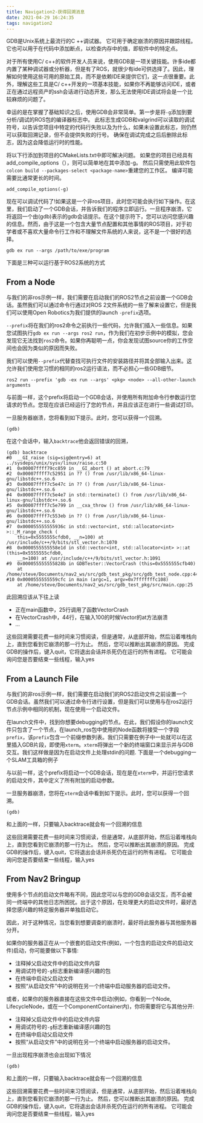 ```yaml
---
title: Navigation2-获得回溯消息
date: 2021-04-29 16:24:35
tags: navigation2
---
```


GDB是Unix系统上最流行的C ++调试器。 它可用于确定崩溃的原因并跟踪线程。 它也可以用于在代码中添加断点，以检查内存中的值，即软件中的特定点。

对于所有使用C/ c++的软件开发人员来说，使用GDB是一项关键技能。许多ide都内置了某种调试器或分析器，但是有了ROS，就很少有ide可供选择了。因此，理解如何使用这些可用的原始工具，而不是依赖IDE来提供它们，这一点很重要。此外，理解这些工具是C/ c++开发的一项基本技能，如果你不再能够访问IDE，或者正在通过远程资产的ssh会话进行动态开发，那么无法使用IDE调试将会是一个比较麻烦的问题了。

幸运的是在掌握了基础知识之后，使用GDB会非常简单。第一步是将`-g`添加到要分析/调试的ROS包的编译器标志中。 此标志生成GDB和valgrind可以读取的调试符号，以告诉您项目中特定的代码行失败以及为什么，如果未设置此标志，则仍然可以获取回溯记录，但不会提供失败的行号。 确保在调试完成之后后删除此标志，因为这会降低运行时的性能。

将以下行添加到项目的CMakeLists.txt中即可解决问题。 如果您的项目已经具有add_compile_options（），则可以简单地在其中添加-g。 然后只需使用此软件包`colcon build --packages-select <package-name>`重建您的工作区。 编译可能需要比通常更长的时间。

```
add_compile_options(-g)
```

现在可以调试代码了!如果这是一个非ros项目，此时您可能会执行如下操作。在这里，我们启动了一个GDB会话，并告诉我们的程序立即运行。一旦程序崩溃，它将返回一个由(gdb)表示的gdb会话提示。在这个提示符下，您可以访问您感兴趣的信息。然而，由于这是一个包含大量节点配置和其他事情的ROS项目，对于初学者或不喜欢大量命令行工作和不理解文件系统的人来说，这不是一个很好的选择。

```
gdb ex run --args /path/to/exe/program
```

下面是三种可以运行基于ROS2系统的方式

## From a Node

与我们的非ros示例一样，我们需要在启动我们的ROS2节点之前设置一个GDB会话。虽然我们可以通过命令行通过对ROS 2文件系统的一些了解来设置它，但是我们可以使用Open Robotics为我们提供的launch `-prefix`选项。

`--prefix`将在我们的ros2命令之前执行一些代码，允许我们插入一些信息。如果您试图执行`gdb ex run --args ros2 run`，作为我们在初步示例中的模拟，您会发现它无法找到`ros2`命令。如果你再聪明一点，你会发现试图source你的工作空间也会因为类似的原因而失败。

我们可以使用`--prefix`代替查找可执行文件的安装路径并将其全部输入出来。这允许我们使用您习惯的相同的ros2运行语法，而不必担心一些GDB细节。

```
ros2 run --prefix 'gdb -ex run --args' <pkg> <node> --all-other-launch arguments
```

与前面一样，这个prefix将启动一个GDB会话，并使用所有附加命令行参数运行您请求的节点。您现在应该已经运行了您的节点，并且应该正在进行一些调试打印。

一旦服务器崩溃，您将看到如下提示。此时，您可以获得一个回溯。

```
(gdb)
```

在这个会话中，输入`backtrace`他会返回错误的回溯，

```
(gdb) backtrace
#0  __GI_raise (sig=sig@entry=6) at ../sysdeps/unix/sysv/linux/raise.c:50
#1  0x00007ffff79cc859 in __GI_abort () at abort.c:79
#2  0x00007ffff7c52951 in ?? () from /usr/lib/x86_64-linux-gnu/libstdc++.so.6
#3  0x00007ffff7c5e47c in ?? () from /usr/lib/x86_64-linux-gnu/libstdc++.so.6
#4  0x00007ffff7c5e4e7 in std::terminate() () from /usr/lib/x86_64-linux-gnu/libstdc++.so.6
#5  0x00007ffff7c5e799 in __cxa_throw () from /usr/lib/x86_64-linux-gnu/libstdc++.so.6
#6  0x00007ffff7c553eb in ?? () from /usr/lib/x86_64-linux-gnu/libstdc++.so.6
#7  0x000055555555936c in std::vector<int, std::allocator<int> >::_M_range_check (
    this=0x5555555cfdb0, __n=100) at /usr/include/c++/9/bits/stl_vector.h:1070
#8  0x0000555555558e1d in std::vector<int, std::allocator<int> >::at (this=0x5555555cfdb0,
    __n=100) at /usr/include/c++/9/bits/stl_vector.h:1091
#9  0x000055555555828b in GDBTester::VectorCrash (this=0x5555555cfb40)
    at /home/steve/Documents/nav2_ws/src/gdb_test_pkg/src/gdb_test_node.cpp:44
#10 0x0000555555559cfc in main (argc=1, argv=0x7fffffffc108)
    at /home/steve/Documents/nav2_ws/src/gdb_test_pkg/src/main.cpp:25
```

此回溯应该从下往上读

- 正在main函数中，25行调用了函数VectorCrash
- 在VectorCrash中，44行，在输入100的时候Vector的at方法崩溃
- ...

这些回溯需要花费一些时间来习惯阅读，但是通常，从底部开始，然后沿着堆栈向上，直到您看到它崩溃的那一行为止。 然后，您可以推断出其崩溃的原因。 完成GDB的操作后，键入quit，它将退出会话并杀死仍在运行的所有进程。 它可能会询问您是否要结束一些线程，输入yes



## From a Launch File

与我们的非ros示例一样，我们需要在启动我们的ROS2启动文件之前设置一个GDB会话。虽然我们可以通过命令行进行设置，但是我们可以使用与在ros2运行节点示例中相同的机制，现在使用一个启动文件。

在launch文件中，找到你想要debugging的节点。在此，我们假设你的launch文件只包含了一个节点，在launch_ros包中使用的Node函数将接受一个字段`prefix`，该`prefix`包含一个前缀参数列表。我们只需要在例子中一处就可以在这里插入GDB片段，即使用`xterm`。`xterm`将弹出一个新的终端窗口来显示并与GDB交互。我们这样做是因为在启动文件上处理stdin的问题. 下面是一个debugging一个SLAM工具箱的例子

与以前一样，这个prefix将启动一个GDB会话，现在是在`xterm`中，并运行您请求的启动文件，其中定义了所有附加的启动参数。

一旦服务器崩溃，您将在`xterm`会话中看到如下提示。此时，您可以获得一个回溯。

```
(gdb)
```

和上面的一样，只要输入backtrace就会有一个回溯的信息

这些回溯需要花费一些时间来习惯阅读，但是通常，从底部开始，然后沿着堆栈向上，直到您看到它崩溃的那一行为止。 然后，您可以推断出其崩溃的原因。 完成GDB的操作后，键入quit，它将退出会话并杀死仍在运行的所有进程。 它可能会询问您是否要结束一些线程，输入yes



## From Nav2 Bringup

使用多个节点的启动文件略有不同，因此您可以与您的GDB会话交互，而不会被同一终端中的其他日志所困扰。出于这个原因，在处理更大的启动文件时，最好选择您感兴趣的特定服务器并单独启动它。

因此，对于这种情况，当您看到想要调查的崩溃时，最好将此服务器与其他服务器分开。

如果你的服务器正在从一个嵌套的启动文件(例如，一个包含的启动文件的启动文件)启动，你可能要做以下事情:

- 注释掉父启动文件中的启动文件内容
- 用调试符号的`-g`标志重新编译感兴趣的包
- 在终端中启动父启动文件
- 按照“从启动文件”中的说明在另一个终端中启动服务器的启动文件。

或者，如果你的服务器直接在这些文件中启动(例如，你看到一个Node, LifecycleNode，或在一个ComponentContainer内)，你将需要将它与其他分开:

- 注释掉父启动文件中的启动文件内容
- 用调试符号的`-g`标志重新编译感兴趣的包
- 在终端中启动父启动文件
- 按照“从启动文件”中的说明在另一个终端中启动服务器的启动文件。

一旦出现程序崩溃也会出现如下情况

```
(gdb)
```

和上面的一样，只要输入backtrace就会有一个回溯的信息

这些回溯需要花费一些时间来习惯阅读，但是通常，从底部开始，然后沿着堆栈向上，直到您看到它崩溃的那一行为止。 然后，您可以推断出其崩溃的原因。 完成GDB的操作后，键入quit，它将退出会话并杀死仍在运行的所有进程。 它可能会询问您是否要结束一些线程，输入yes